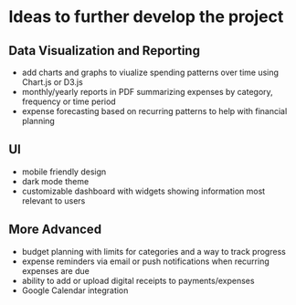 # Ideas to further develop the project

## Data Visualization and Reporting

- add charts and graphs to viualize spending patterns over time using Chart.js or D3.js
- monthly/yearly reports in PDF summarizing expenses by category, frequency or time period
- expense forecasting based on recurring patterns to help with financial planning

## UI

- mobile friendly design
- dark mode theme
- customizable dashboard with widgets showing information most relevant to users

## More Advanced

- budget planning with limits for categories and a way to track progress
- expense reminders via email or push notifications when recurring expenses are due
- ability to add or upload digital receipts to payments/expenses
- Google Calendar integration
